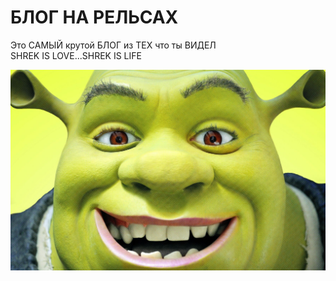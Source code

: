# БЛОГ НА РЕЛЬСАХ

Это САМЫЙ крутой БЛОГ из ТЕХ что ты ВИДЕЛ  
SHREK IS LOVE...SHREK IS LIFE

![Image alt](https://github.com/ziliboba-dan/BlogOnROR/blob/master/shrek.jpg)
